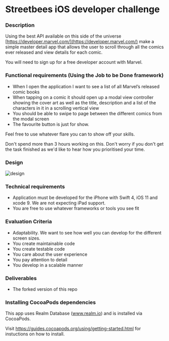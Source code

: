 # Streetbees iOS developer challenge 

### Description
Using the best API available on this side of the universe [https://developer.marvel.com/](https://developer.marvel.com/) make a simple master detail app that allows the user to scroll through all the comics ever released and view details for each comic.

You will need to sign up for a free developer account with Marvel.

### Functional requirements (Using the Job to be Done framework)

- When I open the application I want to see a list of all Marvel’s released comic books
- When tapping on a comic it should open up a modal view controller showing the cover art as well as the title, description and a list of the characters in it in a scrolling vertical view
- You should be able to swipe to page between the different comics from the modal screen
- The favourite button is just for show.

Feel free to use whatever flare you can to show off your skills.

Don't spend more than 3 hours working on this. Don't worry if you don't get the task finished as we'd like to hear how you prioritised your time.

### Design

![design](design.png)
### Technical requirements
- Application must be developed for the iPhone with Swift 4, iOS 11 and xcode 9. We are not expecting iPad support.
- You are free to use whatever frameworks or tools you see fit

### Evaluation Criteria
- Adaptability. We want to see how well you can develop for the different screen sizes.
- You create maintainable code
- You create testable code
- You care about the user experience
- You pay attention to detail
- You develop in a scalable manner

### Deliverables
- The forked version of this repo

### Installing CocoaPods dependencies

This app uses Realm Database (www.realm.io) and is installed via CocoaPods.

Visit
https://guides.cocoapods.org/using/getting-started.html
for instuctions on how to install.

